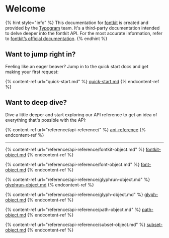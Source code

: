 # Welcome

{% hint style="info" %}
This documentation for [fontkit](https://github.com/foliojs/fontkit) is created and provided by the [Typogram](https://typogram.co/) team. It's a third-party documentation intended to delve deeper into the fontkit API. For the most accurate information, refer to [fontkit’s official documentation](https://github.com/foliojs/fontkit#readme).
{% endhint %}

## Want to jump right in?

Feeling like an eager beaver? Jump in to the quick start docs and get making your first request:

{% content-ref url="quick-start.md" %}
[quick-start.md](quick-start.md)
{% endcontent-ref %}

## Want to deep dive?

Dive a little deeper and start exploring our API reference to get an idea of everything that's possible with the API:

{% content-ref url="reference/api-reference/" %}
[api-reference](reference/api-reference/)
{% endcontent-ref %}

***

{% content-ref url="reference/api-reference/fontkit-object.md" %}
[fontkit-object.md](reference/api-reference/fontkit-object.md)
{% endcontent-ref %}

{% content-ref url="reference/api-reference/font-object.md" %}
[font-object.md](reference/api-reference/font-object.md)
{% endcontent-ref %}

{% content-ref url="reference/api-reference/glyphrun-object.md" %}
[glyphrun-object.md](reference/api-reference/glyphrun-object.md)
{% endcontent-ref %}

{% content-ref url="reference/api-reference/glyph-object.md" %}
[glyph-object.md](reference/api-reference/glyph-object.md)
{% endcontent-ref %}

{% content-ref url="reference/api-reference/path-object.md" %}
[path-object.md](reference/api-reference/path-object.md)
{% endcontent-ref %}

{% content-ref url="reference/api-reference/subset-object.md" %}
[subset-object.md](reference/api-reference/subset-object.md)
{% endcontent-ref %}
